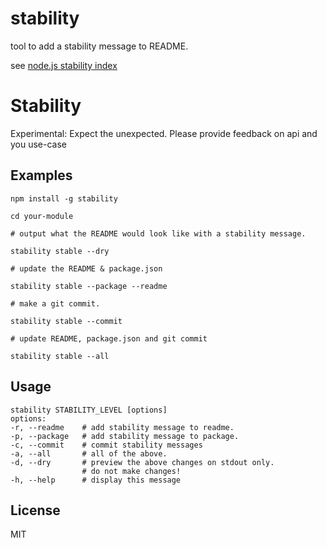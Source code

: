 # stability

tool to add a stability message to README.

see [node.js stability index](http://nodejs.org/api/documentation.html#documentation_stability_index)

# Stability

Experimental: Expect the unexpected. Please provide feedback on api and you use-case

## Examples

```
npm install -g stability

cd your-module

# output what the README would look like with a stability message.

stability stable --dry

# update the README & package.json

stability stable --package --readme

# make a git commit.

stability stable --commit

# update README, package.json and git commit 

stability stable --all
```

## Usage

```
stability STABILITY_LEVEL [options]
options:
-r, --readme    # add stability message to readme.
-p, --package   # add stability message to package.
-c, --commit    # commit stability messages
-a, --all       # all of the above.
-d, --dry       # preview the above changes on stdout only.
                # do not make changes! 
-h, --help      # display this message
```

## License

MIT
